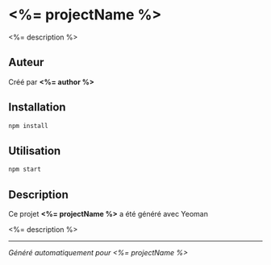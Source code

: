 # <%= projectName %>

<%= description %>

## Auteur

Créé par **<%= author %>**

## Installation

```bash
npm install
```

## Utilisation

```bash
npm start
```

## Description

Ce projet **<%= projectName %>** a été généré avec Yeoman

<%= description %>

---

*Généré automatiquement pour <%= projectName %>* 